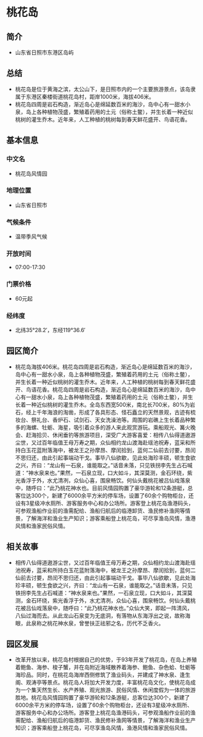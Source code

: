# 桃花岛
## 简介
- 山东省日照市东港区岛屿
## 总结
- 桃花岛是位于黄海之滨，太公山下，是日照市内的一个主要旅游景点，该岛隶属于东港区秦楼街道桃花岛村，距岸1000米，海拔406米。
- 桃花岛四周是岩石构造，渐近岛心是绵延数百米的海沙，岛中心有一甜水小泉，岛上各种植物茂盛，繁殖着药用的土元（俗称土鳖），并生长着一种近似桃树的灌生乔木。近年来，人工种植的桃树每到春天鲜花盛开、鸟语花香。
## 基本信息
### 中文名
- 桃花岛风情园
### 地理位置
- 山东省日照市
### 气候条件
- 温带季风气候
### 开放时间
- 07:00-17:30
### 门票价格
- 60元起
### 经纬度
- 北纬35°28.2′，东经119°36.6′
## 园区简介
- 桃花岛海拔406米。桃花岛四周是岩石构造，渐近岛心是绵延数百米的海沙，岛中心有一甜水小泉，岛上各种植物茂盛，繁殖着药用的土元（俗称土鳖），并生长着一种近似桃树的灌生乔木。近年来，人工种植的桃树每到春天鲜花盛开、鸟语花香。桃花岛四周是岩石构造，渐近岛心是绵延数百米的海沙，岛中心有一甜水小泉，岛上各种植物茂盛，繁殖着药用的土元（俗称土鳖），并生长着一种近似桃树的灌生乔木。全岛东西宽500米，南北长700米，80%为岩石，经上千年海浪的淘凿，形成了各具形态、怪石矗立的天然景观，古迹有梳妆台、祭礼台、香炉石、试剑石、天女洗澡池等。周围的岩礁上生长着品种繁多的海螺、牡蛎、海星，吸引着众多的游人来此观赏游玩。乘船观光、篝火晚会、赶海拾贝、休闲垂钓等旅游项目，深受广大游客喜爱：相传八仙得道遨游尘世，又过百年临值王母万寿之期，众仙相约龙山渡海赴瑶池祝寿，蓝采和所持白玉花蓝附落海中，被龙王之孙摩昂、摩闰拾到，蓝何二仙前去讨要，昂闰不思归还，由此引起事端动干戈。事毕八仙欲歇，见此处海珍丰硕，顿生食欲之兴，齐曰：“龙山有一石泉，谁能取之。”话音未落，只见铁拐李先生占石喊道：“神水泉来也。”果然，一石泉立现，口大如斗，其深莫测，金石环绕，紫光香浮于外，水尤清冽，众仙心喜，围泉畅饮。何仙头戴桃花被吕仙戏落泉中，随呼曰：“此乃桃花神水也。目前风情园购置了豪华游轮和12条游艇，总客位达300个，新建了6000余平方米的停车场，设置了60余个购物柜台，还设有3星级冲水厕所、游客服务中心和办公场所。游客登上桃花岛渔港码头，可参观渔船作业前的渔需配给、渔船归航后的临港卸货、渔民修补渔网等情景，了解海洋和渔业生产知识；游客乘船登上桃花岛，可尽享渔岛风情，渔港风情和渔家民俗风情。
## 相关故事
- 相传八仙得道遨游尘世，又过百年临值王母万寿之期，众仙相约龙山渡海赴瑶池祝寿，蓝采和所持白玉花蓝附落海中，被龙王之孙摩昂、摩闰拾到，蓝何二仙前去讨要，昂闰不思归还，由此引起事端动干戈。事毕八仙欲歇，见此处海珍丰硕，顿生食欲之兴，齐曰：“龙山有一石泉，谁能取之。”话音未落，只见铁拐李先生占石喊道：“神水泉来也。”果然，一石泉立现，口大如斗，其深莫测，金石环绕，紫光香浮于外，水尤清冽，众仙心喜，围泉畅饮。何仙头戴桃花被吕仙戏落泉中，随呼曰：“此乃桃花神水也。”众仙大笑，即起一阵清风，八仙过海而去。从此龙山石泉变为无底洞，有落物从东海浮出之说，故称海眼，此泉称之桃花神水泉，曾誉扶正祛邪之名，历代不乏香火。
## 园区发展
- 改革开放以来，桃花岛村根据自己的优势，于93年开发了桃花岛，在岛上养殖着鲍鱼、海参、梭子蟹，并在岛附近海域散养着海参、鲍鱼、杂色蛤、牡蛎等海珍品。同时，在桃花岛海岸西侧修筑了渔业码头，并建成了神水泉、逢生阁、观涛亭等景点。桃花岛人将加大开发力度，丰富桃花岛文化，使桃花岛成为一个集天然生长、水产养殖、观光旅游、民俗风情、休闲度假为一体的旅游胜地。桃花岛风情园购置了豪华游轮和12条游艇，总客位达300个，新建了6000余平方米的停车场，设置了60余个购物柜台，还设有3星级冲水厕所、游客服务中心和办公场所。游客登上桃花岛渔港码头，可参观渔船作业前的渔需配给、渔船归航后的临港卸货、渔民修补渔网等情景，了解海洋和渔业生产知识；游客乘船登上桃花岛，可尽享渔岛风情，渔港风情和渔家民俗风情。